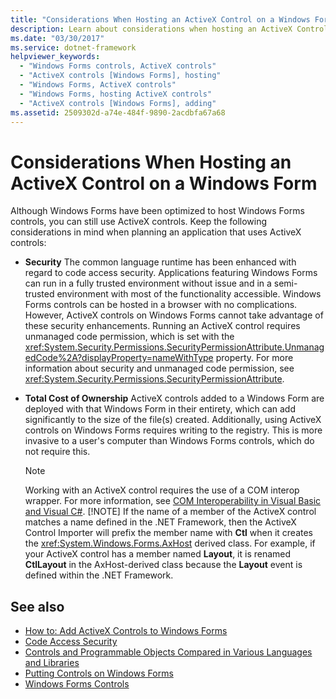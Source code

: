 ```yaml
---
title: "Considerations When Hosting an ActiveX Control on a Windows Form"
description: Learn about considerations when hosting an ActiveX Control on a Windows Form, such as security and total cost of ownership.
ms.date: "03/30/2017"
ms.service: dotnet-framework
helpviewer_keywords:
  - "Windows Forms controls, ActiveX controls"
  - "ActiveX controls [Windows Forms], hosting"
  - "Windows Forms, ActiveX controls"
  - "Windows Forms, hosting ActiveX controls"
  - "ActiveX controls [Windows Forms], adding"
ms.assetid: 2509302d-a74e-484f-9890-2acdbfa67a68
---
```

# Considerations When Hosting an ActiveX Control on a Windows Form

Although Windows Forms have been optimized to host Windows Forms controls, you can still use ActiveX controls. Keep the following considerations in mind when planning an application that uses ActiveX controls:

- **Security** The common language runtime has been enhanced with regard to code access security. Applications featuring Windows Forms can run in a fully trusted environment without issue and in a semi-trusted environment with most of the functionality accessible. Windows Forms controls can be hosted in a browser with no complications. However, ActiveX controls on Windows Forms cannot take advantage of these security enhancements. Running an ActiveX control requires unmanaged code permission, which is set with the <xref:System.Security.Permissions.SecurityPermissionAttribute.UnmanagedCode%2A?displayProperty=nameWithType> property. For more information about security and unmanaged code permission, see <xref:System.Security.Permissions.SecurityPermissionAttribute>.

- **Total Cost of Ownership** ActiveX controls added to a Windows Form are deployed with that Windows Form in their entirety, which can add significantly to the size of the file(s) created. Additionally, using ActiveX controls on Windows Forms requires writing to the registry. This is more invasive to a user's computer than Windows Forms controls, which do not require this.

    > [!NOTE]
    > Working with an ActiveX control requires the use of a COM interop wrapper. For more information, see [COM Interoperability in Visual Basic and Visual C#](/dotnet/visual-basic/programming-guide/com-interop/com-interoperability-in-net-framework-applications).
    > [!NOTE]
    > If the name of a member of the ActiveX control matches a name defined in the .NET Framework, then the ActiveX Control Importer will prefix the member name with **Ctl** when it creates the <xref:System.Windows.Forms.AxHost> derived class. For example, if your ActiveX control has a member named **Layout**, it is renamed **CtlLayout** in the AxHost-derived class because the **Layout** event is defined within the .NET Framework.

## See also

- [How to: Add ActiveX Controls to Windows Forms](how-to-add-activex-controls-to-windows-forms.md)
- [Code Access Security](/dotnet/framework/misc/code-access-security)
- [Controls and Programmable Objects Compared in Various Languages and Libraries](/previous-versions/visualstudio/visual-studio-2010/0061wezk(v=vs.100))
- [Putting Controls on Windows Forms](putting-controls-on-windows-forms.md)
- [Windows Forms Controls](overview.md)
